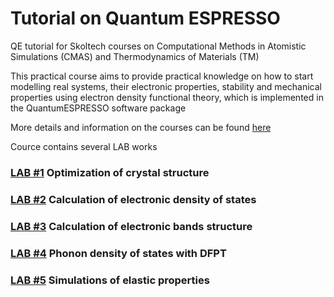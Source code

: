 # Tutorial on Quantum ESPRESSO
QE tutorial for Skoltech courses on Computational Methods in Atomistic Simulations (CMAS) and Thermodynamics of Materials (TM)

This practical course aims to provide practical knowledge on how to start modelling real systems, their electronic properties, stability and mechanical properties using electron density functional theory, which is implemented in the QuantumESPRESSO software package

More details and information on the courses can be found [here](https://sites.skoltech.ru/iocd/courses/) 

Cource contains several LAB works
### [LAB #1](https://github.com/AlexanderKvashnin/CMAS/blob/main/LAB1.md) Optimization of crystal structure
### [LAB #2](https://github.com/AlexanderKvashnin/CMAS/blob/main/LAB2.md) Calculation of electronic density of states
### [LAB #3](https://github.com/AlexanderKvashnin/CMAS/blob/main/LAB3.md) Calculation of electronic bands structure
### [LAB #4](https://github.com/AlexanderKvashnin/CMAS/blob/main/LAB4.md) Phonon density of states with DFPT
### [LAB #5](https://github.com/AlexanderKvashnin/CMAS/blob/main/LAB5.md) Simulations of elastic properties
